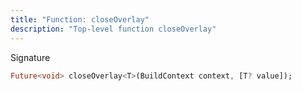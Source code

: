 ```yaml
---
title: "Function: closeOverlay"
description: "Top-level function closeOverlay"
---
```


Signature
```dart
Future<void> closeOverlay<T>(BuildContext context, [T? value]);
```
